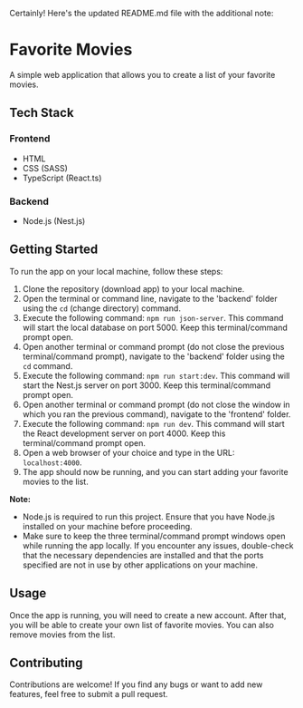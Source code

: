Certainly! Here's the updated README.md file with the additional note:

# Favorite Movies

A simple web application that allows you to create a list of your favorite movies.

## Tech Stack

### Frontend
- HTML
- CSS (SASS)
- TypeScript (React.ts)

### Backend
- Node.js (Nest.js)

## Getting Started

To run the app on your local machine, follow these steps:

1. Clone the repository (download app) to your local machine.
2. Open the terminal or command line, navigate to the 'backend' folder using the `cd` (change directory) command.
3. Execute the following command: `npm run json-server`. This command will start the local database on port 5000. Keep this terminal/command prompt open.
4. Open another terminal or command prompt (do not close the previous terminal/command prompt), navigate to the 'backend' folder using the `cd` command.
5. Execute the following command: `npm run start:dev`. This command will start the Nest.js server on port 3000. Keep this terminal/command prompt open.
6. Open another terminal or command prompt (do not close the window in which you ran the previous command), navigate to the 'frontend' folder.
7. Execute the following command: `npm run dev`. This command will start the React development server on port 4000. Keep this terminal/command prompt open.
8. Open a web browser of your choice and type in the URL: `localhost:4000`.
9. The app should now be running, and you can start adding your favorite movies to the list.

**Note:**
- Node.js is required to run this project. Ensure that you have Node.js installed on your machine before proceeding.
- Make sure to keep the three terminal/command prompt windows open while running the app locally. If you encounter any issues, double-check that the necessary dependencies are installed and that the ports specified are not in use by other applications on your machine.

## Usage

Once the app is running, you will need to create a new account. After that, you will be able to create your own list of favorite movies. You can also remove movies from the list.

## Contributing

Contributions are welcome! If you find any bugs or want to add new features, feel free to submit a pull request.

